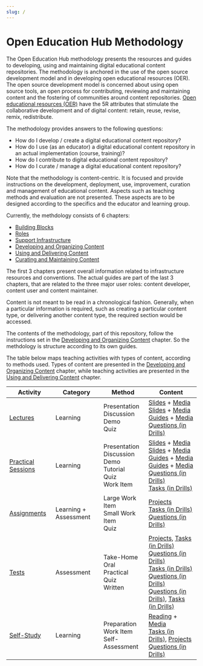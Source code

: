 ```yaml
---
slug: /
---
```


# Open Education Hub Methodology

The Open Education Hub methodology presents the resources and guides to developing, using and maintaining digital educational content repositories.
The methodology is anchored in the use of the open source development model and in developing open educational resources (OER).
The open source development model is concerned about using open source tools, an open process for contributing, reviewing and maintaining content and the fostering of communities around content repositories.
[Open educational resources (OER)](https://oercommons.org/) have the 5R attributes that stimulate the collaborative development and of digital content: retain, reuse, revise, remix, redistribute.

The methodology provides answers to the following questions:

- How do I develop / create a digital educational content repository?
- How do I use (as an educator) a digital educational content repository in an actual implementation (course, training)?
- How do I contribute to digital educational content repository?
- How do I curate / manage a digital educational content repository?

Note that the methodology is content-centric.
It is focused and provide instructions on the development, deployment, use, improvement, curation and management of educational content.
Aspects such as teaching methods and evaluation are not presented.
These aspects are to be designed according to the specifics and the educator and learning group.

Currently, the methdology consists of 6 chapters:

- [Building Blocks](../building-blocks/overview/reading/README.md)
- [Roles](../roles/overview/reading/README.md)
- [Support Infrastructure](../infrastructure/overview/reading/README.md)
- [Developing and Organizing Content](../develop-organize/overview/reading/README.md)
- [Using and Delivering Content](../use-deliver/overview/reading/README.md)
- [Curating and Maintaining Content](../curate-maintain/overview/reading/README.md)

The first 3 chapters present overall information related to infrastructure resources and conventions.
The actual guides are part of the last 3 chapters, that are related to the three major user roles: content developer, content user and content maintainer.

Content is not meant to be read in a chronological fashion.
Generally, when a particular information is required, such as creating a particular content type, or delivering another content type, the required section would be accessed.

The contents of the methodology, part of this repository, follow the instructions set in the [Developing and Organizing Content](../develop-organize/overview/reading/README.md) chapter.
So the methdology is structure according to its own guides.

The table below maps teaching activities with types of content, according to methods used.
Types of content are presented in the [Developing and Organizing Content](../develop-organize/overview/reading/README.md) chapter, while teaching activities are presented in the [Using and Delivering Content](../use-deliver/overview/reading/README.md) chapter.

| Activity | Category | Method | Content |
|----------|----------|--------|---------|
| [Lectures](../use-deliver/lectures/reading/README.md) | Learning | Presentation <br /> Discussion <br /> Demo <br /> Quiz <br /> | [Slides](../develop-organize/slides/reading/README.md) + [Media](../develop-organize/media/reading/README.md) <br /> [Slides](../develop-organize/slides/reading/README.md) + [Media](../develop-organize/media/reading/README.md) <br /> [Guides](../develop-organize/guides/reading/README.md) + [Media](../develop-organize/media/reading/README.md) <br > [Questions (in Drills)](../develop-organize/drills/reading/questions.md) |
| [Practical Sessions](../use-deliver/practical-sessions/reading/README.md) | Learning | Presentation <br /> Discussion <br /> Demo <br /> Tutorial <br /> Quiz <br /> Work Item <br /> | [Slides](../develop-organize/slides/reading/README.md) + [Media](../develop-organize/media/reading/README.md) <br /> [Slides](../develop-organize/slides/reading/README.md) + [Media](../develop-organize/media/reading/README.md) <br /> [Guides](../develop-organize/guides/reading/README.md) + [Media](../develop-organize/media/reading/README.md) <br > [Guides](../develop-organize/guides/reading/README.md) + [Media](../develop-organize/media/reading/README.md) <br > [Questions (in Drills)](../develop-organize/drills/reading/questions.md) <br /> [Tasks (in Drills)](../develop-organize/drills/reading/tasks.md) |
| [Assignments](../use-deliver/assignments/reading/README.md) | Learning + Assessment | Large Work Item <br /> Small Work Item <br /> Quiz <br /> | [Projects](../develop-organize/projects/reading/README.md) <br /> [Tasks (in Drills)](../develop-organize/drills/reading/tasks.md) <br /> [Questions (in Drills)](../develop-organize/drills/reading/questions.md) <br /> |
| [Tests](../use-deliver/tests/reading/README.md) | Assessment | Take-Home <br /> Oral <br /> Practical <br /> Quiz <br /> Written <br /> | [Projects](../develop-organize/projects/reading/README.md), [Tasks (in Drills)](../develop-organize/drills/reading/tasks.md) <br /> [Questions (in Drills)](../develop-organize/drills/reading/questions.md) <br /> [Tasks (in Drills)](../develop-organize/drills/reading/tasks.md) <br /> [Questions (in Drills)](../develop-organize/drills/reading/questions.md) <br /> [Questions (in Drills)](../develop-organize/drills/reading/questions.md), [Tasks (in Drills)](../develop-organize/drills/reading/tasks.md)  <br /> |
| [Self-Study](../use-deliver/self-study/reading/README.md) | Learning | Preparation <br /> Work Item <br /> Self-Assessment <br /> | [Reading](../develop-organize/reading/reading/README.md) + [Media](../develop-organize/media/reading/README.md) <br /> [Tasks (in Drills)](../develop-organize/drills/reading/tasks.md), [Projects](../develop-organize/projects/reading/README.md) <br /> [Questions (in Drills)](../develop-organize/drills/reading/questions.md) <br /> |
